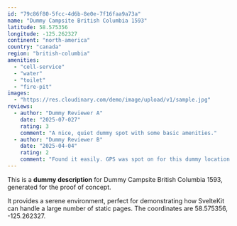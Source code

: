 ```yaml
---
id: "79c86f80-5fcc-4d6b-8e0e-7f16faa9a73a"
name: "Dummy Campsite British Columbia 1593"
latitude: 58.575356
longitude: -125.262327
continent: "north-america"
country: "canada"
region: "british-columbia"
amenities:
  - "cell-service"
  - "water"
  - "toilet"
  - "fire-pit"
images:
  - "https://res.cloudinary.com/demo/image/upload/v1/sample.jpg"
reviews:
  - author: "Dummy Reviewer A"
    date: "2025-07-027"
    rating: 3
    comment: "A nice, quiet dummy spot with some basic amenities."
  - author: "Dummy Reviewer B"
    date: "2025-04-04"
    rating: 2
    comment: "Found it easily. GPS was spot on for this dummy location."
---
```


This is a **dummy description** for Dummy Campsite British Columbia 1593, generated for the proof of concept.

It provides a serene environment, perfect for demonstrating how SvelteKit can handle a large number of static pages. The coordinates are 58.575356, -125.262327.
